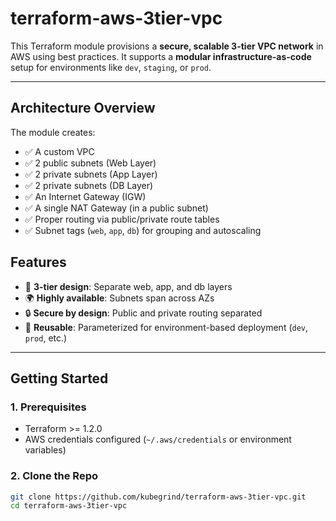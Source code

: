 # terraform-aws-3tier-vpc

This Terraform module provisions a **secure, scalable 3-tier VPC network** in AWS using best practices. It supports a **modular infrastructure-as-code** setup for environments like `dev`, `staging`, or `prod`.

---

## Architecture Overview

The module creates:

- ✅ A custom VPC
- ✅ 2 public subnets (Web Layer)
- ✅ 2 private subnets (App Layer)
- ✅ 2 private subnets (DB Layer)
- ✅ An Internet Gateway (IGW)
- ✅ A single NAT Gateway (in a public subnet)
- ✅ Proper routing via public/private route tables
- ✅ Subnet tags (`web`, `app`, `db`) for grouping and autoscaling


## Features

- 🧱 **3-tier design**: Separate web, app, and db layers
- 🌍 **Highly available**: Subnets span across AZs
- 🔒 **Secure by design**: Public and private routing separated
- 🔁 **Reusable**: Parameterized for environment-based deployment (`dev`, `prod`, etc.)

---


## Getting Started

### 1. Prerequisites

- Terraform >= 1.2.0
- AWS credentials configured (`~/.aws/credentials` or environment variables)

### 2. Clone the Repo

```bash
git clone https://github.com/kubegrind/terraform-aws-3tier-vpc.git
cd terraform-aws-3tier-vpc
